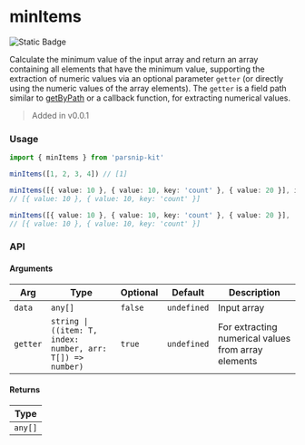# minItems
![Static Badge](https://img.shields.io/badge/Coverage-100.00%-FF8C00)
      
Calculate the minimum value of the input array and return an array containing all elements that have the minimum value, supporting the extraction of numeric values via an optional parameter `getter` (or directly using the numeric values of the array elements). The `getter` is a field path similar to [getByPath](../object/getByPath) or a callback function, for extracting numerical values.

> Added in v0.0.1



### Usage

```ts
import { minItems } from 'parsnip-kit'

minItems([1, 2, 3, 4]) // [1]

minItems([{ value: 10 }, { value: 10, key: 'count' }, { value: 20 }], item => item.value)
// [{ value: 10 }, { value: 10, key: 'count' }]

minItems([{ value: 10 }, { value: 10, key: 'count' }, { value: 20 }], 'value')
// [{ value: 10 }, { value: 10, key: 'count' }]
```


### API

#### Arguments

| Arg | Type | Optional | Default | Description |
| --- | --- | --- | --- | --- |
| `data` | `any[]` | `false` | `undefined` | Input array |
| `getter` | `string \| ((item: T, index: number, arr: T[]) => number)` | `true` | `undefined` | For extracting numerical values from array elements |

#### Returns

| Type |
| ---  |
| `any[]`  |